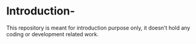 # Introduction-
This repository is meant for introduction purpose only, it doesn't hold any coding or development related work.
